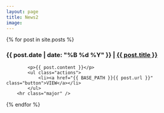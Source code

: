 ```yaml
---
layout: page
title: News2
image: 
---
```



<!-- Section -->
<section>

	  
{% for post in site.posts %}

<p>

<h3><i class="fa fa-chevron-right" aria-hidden="true"></i>
		      {{ post.date | date: "%B %d %Y" }} | 
		      <a href="{{ BASE_PATH }}{{ post.url }}">{{ post.title }}</a>
</h3>  
<p>
 
	      
			<p>{{ post.content }}</p>
			<ul class="actions">
				<li><a href="{{ BASE_PATH }}{{ post.url }}" class="button">VIEW</a></li>
			</ul>
		<hr class="major" />
{% endfor %}		

</section>


